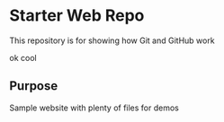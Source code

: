 # Starter Web Repo

This repository is for showing how Git and GitHub work

ok cool
## Purpose

Sample website with plenty of files for demos